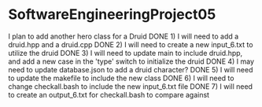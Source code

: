 # SoftwareEngineeringProject05
I plan to add another hero class for a Druid
DONE 1) I will need to add a druid.hpp and a druid.cpp
DONE 2) I will need to create a new input_6.txt to utilize the druid
DONE 3) I will need to update main to include druid.hpp, and add a new case  in the 'type' switch to initialize the druid
DONE 4) I may need to update database.json to add a druid character?
DONE 5) I will need to update the makefile to include the new class
DONE 6) I will need to change checkall.bash to include the new input_6.txt file
DONE 7) I will need to create an output_6.txt for checkall.bash to compare against
